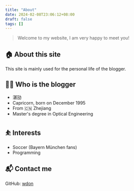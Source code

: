```yaml
---
title: "About"
date: 2024-02-08T23:06:12+08:00
draft: false
tags: []
---
```


> Welcome to my website, I am very happy to meet you!

## 🏠 About this site

This site is mainly used for the personal life of the blogger.

## 👨‍💻 Who is the blogger

- 湛劢
- Capricorn, born on December 1995
- From 🇨🇳 Zhejiang
- Master's degree in Optical Engineering

## ⛹ Interests

- Soccer (Bayern München fans)
- Programming

## 📬 Contact me

GitHub: [wdon](https://github.com/wdonsong)
